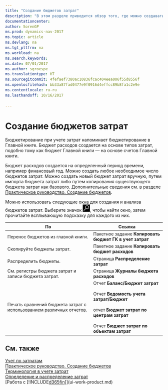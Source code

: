 ```yaml
---
title: "Создание бюджетов затрат"
description: "В этом разделе приводится обзор того, где можно создавать и анализировать бюджеты затрат."
documentationcenter: 
author: SorenGP
ms.prod: dynamics-nav-2017
ms.topic: article
ms.devlang: na
ms.tgt_pltfrm: na
ms.workload: na
ms.search.keywords: 
ms.date: 07/01/2017
ms.author: sgroespe
ms.translationtype: HT
ms.sourcegitcommit: 4fefaef7380ac10836fcac404eea006f55d8556f
ms.openlocfilehash: bb33a87fad0477e9f0916d4effcc89b8fa1c2e9e
ms.contentlocale: ru-ru
ms.lasthandoff: 10/16/2017

---
```

# <a name="creating-cost-budgets"></a>Создание бюджетов затрат
Бюджетирование при учете затрат напоминает бюджетирование в Главной книге. Бюджет расходов создается на основе типов затрат, подобно тому как бюджет Главной книги — на основе счетов Главной книги.  

Бюджет расходов создается на определенный период времени, например финансовый год. Можно создать любое необходимое число бюджетов затрат. Можно создать новый бюджет затрат вручную, путем импорта бюджета затрат либо путем копирования существующего бюджета затрат как базового. Дополнительные сведения см. в разделе [Практическое руководство. Создание бюджетов](finance-how-create-budgets.md).

Можно использовать следующие окна для создания и анализа бюджетов затрат. Выберите значок ![Поиск страницы или отчета](media/ui-search/search_small.png "Значок поиска страницы или отчета"), чтобы найти окно, затем прочитайте всплывающую подсказку для каждого из них.

|По|Ссылка|  
|--------|---------|  
|Перенос бюджетов из главной книги.|Пакетное задание **Копировать бюджет ГК в учет затрат**|  
|Скопируйте бюджеты затрат.|Пакетное задание **Копировать бюджет расходов**|  
|Распределить бюджеты.|Страница **Распределение затрат**|  
|См. регистры бюджета затрат и записи бюджета затрат.|Страница **Журналы бюджета расходов**|  
|Печать сравнений бюджета затрат с использованием различных отчетов.|Отчет **Баланс/Бюджет затрат**<br /><br /> Отчет **Ведомость учета затрат/Бюджет**<br /><br /> отчет **Бюджет затрат по центрам затрат**<br /><br /> Отчет **Бюджет затрат по объектам затрат**|  

## <a name="see-also"></a>См. также  
[Учет по затратам](finance-manage-cost-accounting.md)  
[Практическое руководство. Создание бюджетов](finance-how-create-budgets.md)  
[Терминология в учете затрат](finance-terminology-in-cost-accounting.md)   
[Определение и распределение затрат](finance-define-and-allocate-costs.md)  
[Работа с [!INCLUDE[d365fin](includes/d365fin_md.md)]](ui-work-product.md)

